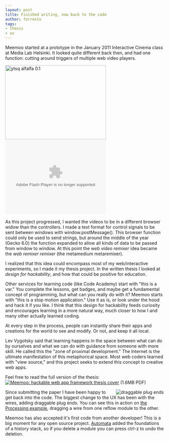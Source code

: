 ```yaml
--- 
layout: post
title: Finished writing, now back to the code
author: forresto
tags: 
- thesis
- ux
---
```


Meemoo started at a prototype in the January 2011 Interactive Cinema class at Media Lab Helsinki. It looked quite different back then, and had one function: cutting around triggers of multiple web video players.

<a href="http://www.flickr.com/photos/forresto/5353762681/" title="ytsq alfalfa 0.1 by fo.ol, on Flickr"><img src="http://farm6.staticflickr.com/5287/5353762681_c88925eb59_n.jpg" width="320" height="236" alt="ytsq alfalfa 0.1"></a><object type="application/x-shockwave-flash" width="320" height="240" data="http://www.flickr.com/apps/video/stewart.swf?v=109786" classid="clsid:D27CDB6E-AE6D-11cf-96B8-444553540000"> <param name="flashvars" value="intl_lang=en-us&photo_secret=7a5a844217&photo_id=5368822026"></param> <param name="movie" value="http://www.flickr.com/apps/video/stewart.swf?v=109786"></param> <param name="bgcolor" value="#000000"></param> <param name="allowFullScreen" value="true"></param><embed type="application/x-shockwave-flash" src="http://www.flickr.com/apps/video/stewart.swf?v=109786" bgcolor="#000000" allowfullscreen="true" flashvars="intl_lang=en-us&photo_secret=7a5a844217&photo_id=5368822026" height="240" width="320"></embed></object>

As this project progressed, I wanted the videos to be in a different browser widow than the controllers. I made a text format for control signals to be sent between windows with window.postMessage(). This browser function could only be used to send strings, but around the middle of the year (Gecko 6.0) the function expanded to allow all kinds of data to be passed from window to window. At this point the *web video remixer* idea became the *web remixer remixer* (the metamedium metaremixer).

I realized that this idea could encompass most of my web/interactive experiments, so I made it my thesis project. In the written thesis I looked at *design for hackability*, and how that could be positive for education. 

Other services for learning code (like Code Academy) start with "this is a var." You complete the lessons, get badges, and maybe get a fundamental concept of programming, but what can you really do with it? Meemoo starts with "this is a stop motion application." Use it as is, or look under the hood and hack it if you like. I think that this design for hackability feeds curiosity and encourages learning in a more natural way, much closer to how I and many other actually learned coding.

At every step in the process, people can instantly share their apps and creations for the world to see and modify. Or not, and keep it all local.

Lev Vygotsky said that learning happens in the space between what can do by ourselves and what we can do with guidance from someone with more skill. He called this the "zone of proximal development." The Internet is the ultimate manifestation of this metaphorical space. Most web coders learned with "view source," and this project seeks to extend this concept to creative web apps.

Feel free to read the full version of the thesis:  
[![Meemoo: hackable web app framework thesis cover](http://meemoo.org/images/thesis-cover.png)](http://meemoo.org/files/ForrestOliphant-MeemooThesis-web.pdf) (1.6MB PDF)

<img src="http://meemoo.org/images/Screen-shot-2012-04-23-plugends.png" alt="draggable plug ends" style="float:right;margin-left:1em;"/>Since submitting the paper I have been happy to get back into the code. The biggest change to the UX has been with the wires, adding draggable plug ends. You can see this in action on [the Processing example](http://meemoo.org/iframework/#/example/processing), dragging a wire from one reflow module to the other.

Meemoo has also accepted it's first code from another developer! This is a big moment for any open source project. [Automata](http://automata.cc/) added the foundations of a history stack, so if you delete a module you can press ctrl-z to undo the deletion.